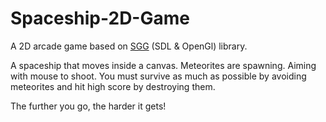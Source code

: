 # Spaceship-2D-Game

A 2D arcade game based on [SGG](https://github.com/cgaueb/sgg/blob/main/README.md) (SDL & OpenGl) library.

A spaceship that moves inside a canvas. Meteorites are spawning. Aiming with mouse to shoot.
You must survive as much as possible by avoiding meteorites and hit high score by destroying them.

The further you go, the harder it gets!
